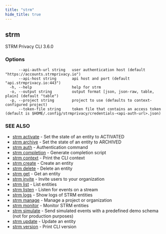 ```yaml
---
title: "strm"
hide_title: true
---
```

## strm

STRM Privacy CLI 3.6.0

### Options

```
      --api-auth-url string   user authentication host (default "https://accounts.strmprivacy.io")
      --api-host string       api host and port (default "api.strmprivacy.io:443")
  -h, --help                  help for strm
  -o, --output string         output format [json, json-raw, table, plain] (default "table")
  -p, --project string        project to use (defaults to context-configured project)
      --token-file string     token file that contains an access token (default is $HOME/.config/strmprivacy/credentials-<api-auth-url>.json)
```

### SEE ALSO

* [strm activate](docs/04-reference/01-cli-reference/strm/activate/index.md)	 - Set the state of an entity to ACTIVATED
* [strm archive](docs/04-reference/01-cli-reference/strm/archive/index.md)	 - Set the state of an entity to ARCHIVED
* [strm auth](docs/04-reference/01-cli-reference/strm/auth/index.md)	 - Authentication command
* [strm completion](docs/04-reference/01-cli-reference/strm/completion.md)	 - Generate completion script
* [strm context](docs/04-reference/01-cli-reference/strm/context/index.md)	 - Print the CLI context
* [strm create](docs/04-reference/01-cli-reference/strm/create/index.md)	 - Create an entity
* [strm delete](docs/04-reference/01-cli-reference/strm/delete/index.md)	 - Delete an entity
* [strm get](docs/04-reference/01-cli-reference/strm/get/index.md)	 - Get an entity
* [strm invite](docs/04-reference/01-cli-reference/strm/invite/index.md)	 - Invite users to your organization
* [strm list](docs/04-reference/01-cli-reference/strm/list/index.md)	 - List entities
* [strm listen](docs/04-reference/01-cli-reference/strm/listen/index.md)	 - Listen for events on a stream
* [strm logs](docs/04-reference/01-cli-reference/strm/logs/index.md)	 - Show logs of STRM entities
* [strm manage](docs/04-reference/01-cli-reference/strm/manage/index.md)	 - Manage a project or organization
* [strm monitor](docs/04-reference/01-cli-reference/strm/monitor/index.md)	 - Monitor STRM entities
* [strm simulate](docs/04-reference/01-cli-reference/strm/simulate/index.md)	 - Send simulated events with a predefined demo schema (not for production purposes)
* [strm update](docs/04-reference/01-cli-reference/strm/update/index.md)	 - Update an entity
* [strm version](docs/04-reference/01-cli-reference/strm/version.md)	 - Print CLI version

